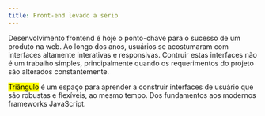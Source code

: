 ```yaml
---
title: Front-end levado a sério
---
```


Desenvolvimento frontend é hoje o ponto-chave para o sucesso de um produto na
web. Ao longo dos anos, usuários se acostumaram com interfaces altamente
interativas e responsivas. Contruir estas interfaces não é um trabalho simples,
principalmente quando os requerimentos do projeto são alterados constantemente.

<mark>Triângulo</mark> é um espaço para aprender a construir interfaces de usuário que são
robustas e flexíveis, ao mesmo tempo. Dos fundamentos aos modernos frameworks
JavaScript.
